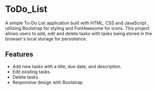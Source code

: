 # ToDo_List

A simple To-Do List application built with HTML, CSS and JavaScript , utilizing Bootstrap for styling and FontAwesome for icons. This project allows users to add, edit and delete tasks with tasks being stored in the browser's local storage for persistence.

## Features

- Add new tasks with a title, due date, and description.
- Edit existing tasks.
- Delete tasks.
- Responsive design with Bootstrap.
